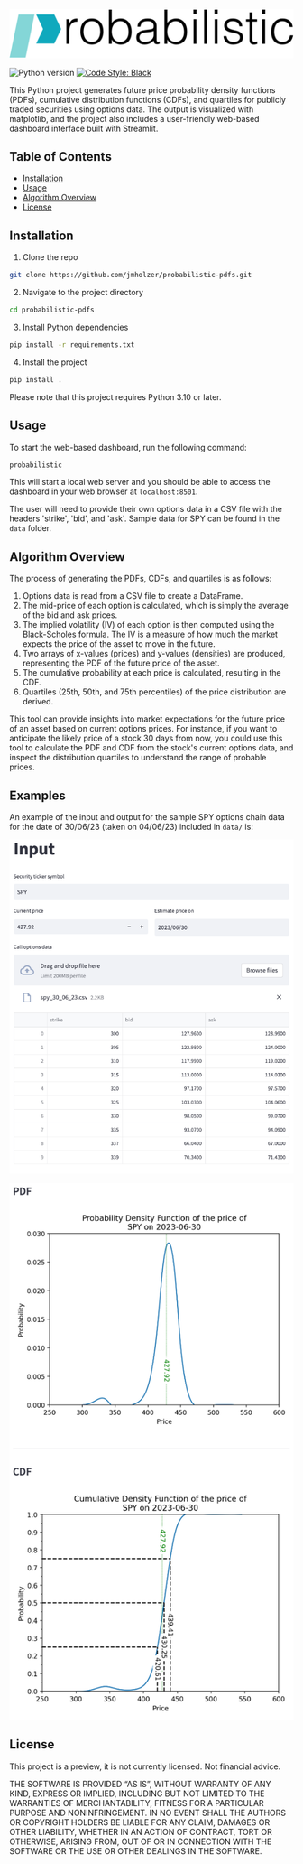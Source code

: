 ![Probabilistic logo](probabilistic/dashboard/resources/logo.png)

![Python version](https://img.shields.io/badge/python-3.10-blue.svg)
[![Code Style: Black](https://img.shields.io/badge/code%20style-black-black.svg)](https://github.com/ambv/black)

This Python project generates future price probability density functions (PDFs), cumulative distribution functions (CDFs), and quartiles for publicly traded securities using options data. The output is visualized with matplotlib, and the project also includes a user-friendly web-based dashboard interface built with Streamlit.

## Table of Contents

- [Installation](#installation)
- [Usage](#usage)
- [Algorithm Overview](#algorithm-overview)
- [License](#license)

## Installation

1. Clone the repo

```bash
git clone https://github.com/jmholzer/probabilistic-pdfs.git
```

2. Navigate to the project directory

```bash
cd probabilistic-pdfs
```

3. Install Python dependencies

```bash
pip install -r requirements.txt
```

4. Install the project

```bash
pip install .
```

Please note that this project requires Python 3.10 or later.

## Usage

To start the web-based dashboard, run the following command:

```bash
probabilistic
```

This will start a local web server and you should be able to access the dashboard in your web browser at `localhost:8501`.

The user will need to provide their own options data in a CSV file with the headers 'strike', 'bid', and 'ask'. Sample data for SPY can be found in the `data` folder.

## Algorithm Overview

The process of generating the PDFs, CDFs, and quartiles is as follows:

1. Options data is read from a CSV file to create a DataFrame.
2. The mid-price of each option is calculated, which is simply the average of the bid and ask prices.
3. The implied volatility (IV) of each option is then computed using the Black-Scholes formula. The IV is a measure of how much the market expects the price of the asset to move in the future.
4. Two arrays of x-values (prices) and y-values (densities) are produced, representing the PDF of the future price of the asset.
5. The cumulative probability at each price is calculated, resulting in the CDF.
6. Quartiles (25th, 50th, and 75th percentiles) of the price distribution are derived.

This tool can provide insights into market expectations for the future price of an asset based on current options prices. For instance, if you want to anticipate the likely price of a stock 30 days from now, you could use this tool to calculate the PDF and CDF from the stock's current options data, and inspect the distribution quartiles to understand the range of probable prices.

## Examples

An example of the input and output for the sample SPY options chain data for the date of 30/06/23 (taken on 04/06/23)  included in `data/` is:

![Probabilistic example input](.meta/images/probabilistic_example_input.png)

![Probabilistic example output](.meta/images/probabilistic_example_output.png)

## License

This project is a preview, it is not currently licensed. Not financial advice.

THE SOFTWARE IS PROVIDED “AS IS”, WITHOUT WARRANTY OF ANY KIND, EXPRESS OR IMPLIED, INCLUDING BUT NOT LIMITED TO THE WARRANTIES OF MERCHANTABILITY, FITNESS FOR A PARTICULAR PURPOSE AND NONINFRINGEMENT. IN NO EVENT SHALL THE AUTHORS OR COPYRIGHT HOLDERS BE LIABLE FOR ANY CLAIM, DAMAGES OR OTHER LIABILITY, WHETHER IN AN ACTION OF CONTRACT, TORT OR OTHERWISE, ARISING FROM, OUT OF OR IN CONNECTION WITH THE SOFTWARE OR THE USE OR OTHER DEALINGS IN THE SOFTWARE.
